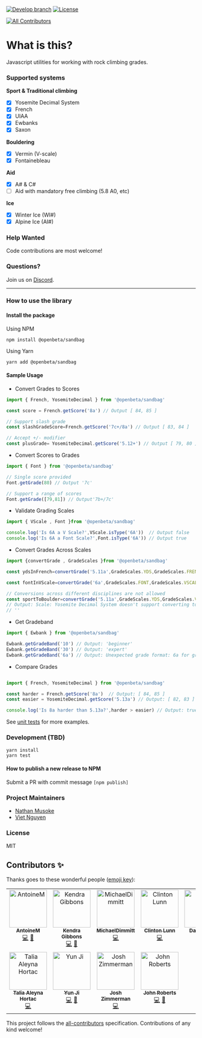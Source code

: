 [![Develop branch](https://github.com/openbeta/climbing-grades/actions/workflows/nodejs.yml/badge.svg?branch=develop)](https://github.com/OpenBeta/climbing-grades/actions/workflows/nodejs.yml?query=develop)  [![License](https://img.shields.io/github/license/openbeta/climbing-grades?style=flat-square)](./LICENSE)
<!-- ALL-CONTRIBUTORS-BADGE:START - Do not remove or modify this section -->
[![All Contributors](https://img.shields.io/badge/all_contributors-11-orange.svg?style=flat-square)](#contributors-)
<!-- ALL-CONTRIBUTORS-BADGE:END -->
# What is this?

Javascript utilities for working with rock climbing grades.

### Supported systems

**Sport & Traditional climbing**
- [x] Yosemite Decimal System
- [x] French
- [x] UIAA
- [x] Ewbanks
- [x] Saxon

**Bouldering**
- [x] Vermin (V-scale)
- [x] Fontainebleau

**Aid**
- [x] A# & C#
- [ ] Aid  with mandatory free climbing (5.8 A0, etc)

**Ice**
- [x] Winter Ice (WI#)
- [x] Alpine Ice (AI#)

### Help Wanted

Code contributions are most welcome!

### Questions?
Join us on [Discord](https://discord.gg/fY9DbRav8h).

---

### How to use the library

#### Install the package

Using NPM

```
npm install @openbeta/sandbag
```
Using Yarn
```
yarn add @openbeta/sandbag
```

#### Sample Usage

- Convert Grades to Scores

```javascript
import { French, YosemiteDecimal } from '@openbeta/sandbag'

const score = French.getScore('8a') // Output [ 84, 85 ]

// Support slash grade
const slashGradeScore=French.getScore('7c+/8a') // Output [ 83, 84 ]

// Accept +/- modifier
const plusGrade= YosemiteDecimal.getScore('5.12+') // Output [ 79, 80 ]
```

- Convert Scores to Grades

```javascript
import { Font } from '@openbeta/sandbag'

// Single score provided
Font.getGrade(80) // Output '7c'

// Support a range of scores 
Font.getGrade([79,81]) // Output'7b+/7c'

```

- Validate Grading Scales
``` javascript
import { VScale , Font }from '@openbeta/sandbag'

console.log('Is 6A a V Scale?',VScale.isType('6A'))  // Output false
console.log('Is 6A a Font Scale?',Font.isType('6A')) // Output true

```

- Convert Grades Across Scales

``` javascript
import {convertGrade , GradeScales }from '@openbeta/sandbag'

const ydsInFrench=convertGrade('5.11a',GradeScales.YDS,GradeScales.FRENCH) // Output '6b+/6c'

const fontInVScale=convertGrade('6a',GradeScales.FONT,GradeScales.VSCALE) //OutPut 'V3'

// Conversions across different disciplines are not allowed
const sportToBoulder=convertGrade('5.11a',GradeScales.YDS,GradeScales.VSCALE)
// Output: Scale: Yosemite Decimal System doesn't support converting to Scale: V Scale
// ''
```

- Get Gradeband

```javascript
import { Ewbank } from '@openbeta/sandbag'

Ewbank.getGradeBand('10') // Output: 'beginner'
Ewbank.getGradeBand('30') // Output: 'expert'
Ewbank.getGradeBand('6a') // Output: Unexpected grade format: 6a for grade scale Ewbank 'unknown'

```
- Compare Grades

```javascript

import { French, YosemiteDecimal } from '@openbeta/sandbag'

const harder = French.getScore('8a')  // Output: [ 84, 85 ]
const easier = YosemiteDecimal.getScore('5.13a') // Output: [ 82, 83 ]

console.log('Is 8a harder than 5.13a?',harder > easier) // Output: true

```



See [unit tests](./src/__tests__) for more examples.

### Development (TBD)

```
yarn install
yarn test
```

#### How to publish a new release to NPM
Submit a PR with commit message `[npm publish]`

### Project Maintainers
- [Nathan Musoke](https://github.com/musoke)
- [Viet Nguyen](https://github.com/vnugent)

### License

MIT

## Contributors ✨

Thanks goes to these wonderful people ([emoji key](https://allcontributors.org/docs/en/emoji-key)):

<!-- ALL-CONTRIBUTORS-LIST:START - Do not remove or modify this section -->
<!-- prettier-ignore-start -->
<!-- markdownlint-disable -->
<table>
  <tbody>
    <tr>
      <td align="center" valign="top" width="14.28%"><a href="https://github.com/AntoineMarnat"><img src="https://avatars.githubusercontent.com/u/28685732?v=4?s=100" width="100px;" alt="AntoineM"/><br /><sub><b>AntoineM</b></sub></a><br /><a href="https://github.com/OpenBeta/sandbag/commits?author=AntoineMarnat" title="Code">💻</a> <a href="#ideas-AntoineMarnat" title="Ideas, Planning, & Feedback">🤔</a></td>
      <td align="center" valign="top" width="14.28%"><a href="https://github.com/gibboj"><img src="https://avatars.githubusercontent.com/u/2992272?v=4?s=100" width="100px;" alt="Kendra Gibbons"/><br /><sub><b>Kendra Gibbons</b></sub></a><br /><a href="https://github.com/OpenBeta/sandbag/commits?author=gibboj" title="Code">💻</a> <a href="#ideas-gibboj" title="Ideas, Planning, & Feedback">🤔</a></td>
      <td align="center" valign="top" width="14.28%"><a href="https://twitter.com/m_dimmitt"><img src="https://avatars.githubusercontent.com/u/11463275?v=4?s=100" width="100px;" alt="MichaelDimmitt"/><br /><sub><b>MichaelDimmitt</b></sub></a><br /><a href="https://github.com/OpenBeta/sandbag/commits?author=MichaelDimmitt" title="Code">💻</a></td>
      <td align="center" valign="top" width="14.28%"><a href="http://clintonlunn.com"><img src="https://avatars.githubusercontent.com/u/24685932?v=4?s=100" width="100px;" alt="Clinton Lunn"/><br /><sub><b>Clinton Lunn</b></sub></a><br /><a href="https://github.com/OpenBeta/sandbag/commits?author=clintonlunn" title="Code">💻</a></td>
      <td align="center" valign="top" width="14.28%"><a href="https://github.com/DarrenZLew"><img src="https://avatars.githubusercontent.com/u/26758226?v=4?s=100" width="100px;" alt="Darren Lew"/><br /><sub><b>Darren Lew</b></sub></a><br /><a href="https://github.com/OpenBeta/sandbag/commits?author=DarrenZLew" title="Code">💻</a> <a href="#ideas-DarrenZLew" title="Ideas, Planning, & Feedback">🤔</a></td>
      <td align="center" valign="top" width="14.28%"><a href="https://github.com/l4u532"><img src="https://avatars.githubusercontent.com/u/88317742?v=4?s=100" width="100px;" alt="Klaus"/><br /><sub><b>Klaus</b></sub></a><br /><a href="https://github.com/OpenBeta/sandbag/commits?author=l4u532" title="Code">💻</a> <a href="#ideas-l4u532" title="Ideas, Planning, & Feedback">🤔</a></td>
      <td align="center" valign="top" width="14.28%"><a href="http://nathan.musoke.ca"><img src="https://avatars.githubusercontent.com/u/16665084?v=4?s=100" width="100px;" alt="Nathan Musoke"/><br /><sub><b>Nathan Musoke</b></sub></a><br /><a href="https://github.com/OpenBeta/sandbag/commits?author=musoke" title="Code">💻</a> <a href="#ideas-musoke" title="Ideas, Planning, & Feedback">🤔</a></td>
    </tr>
    <tr>
      <td align="center" valign="top" width="14.28%"><a href="https://github.com/TaliaMalia"><img src="https://avatars.githubusercontent.com/u/131688085?v=4?s=100" width="100px;" alt="Talia Aleyna Hortac"/><br /><sub><b>Talia Aleyna Hortac</b></sub></a><br /><a href="https://github.com/OpenBeta/sandbag/commits?author=TaliaMalia" title="Code">💻</a></td>
      <td align="center" valign="top" width="14.28%"><a href="https://github.com/actuallyyun"><img src="https://avatars.githubusercontent.com/u/87448230?v=4?s=100" width="100px;" alt="Yun Ji"/><br /><sub><b>Yun Ji</b></sub></a><br /><a href="https://github.com/OpenBeta/sandbag/commits?author=actuallyyun" title="Code">💻</a> <a href="#ideas-actuallyyun" title="Ideas, Planning, & Feedback">🤔</a></td>
      <td align="center" valign="top" width="14.28%"><a href="https://github.com/josh610"><img src="https://avatars.githubusercontent.com/u/72105948?v=4?s=100" width="100px;" alt="Josh Zimmerman"/><br /><sub><b>Josh Zimmerman</b></sub></a><br /><a href="https://github.com/OpenBeta/sandbag/commits?author=josh610" title="Code">💻</a></td>
      <td align="center" valign="top" width="14.28%"><a href="https://johnny.sh/"><img src="https://avatars.githubusercontent.com/u/11850362?v=4?s=100" width="100px;" alt="John Roberts"/><br /><sub><b>John Roberts</b></sub></a><br /><a href="https://github.com/OpenBeta/sandbag/commits?author=johncalvinroberts" title="Code">💻</a> <a href="#ideas-johncalvinroberts" title="Ideas, Planning, & Feedback">🤔</a></td>
    </tr>
  </tbody>
</table>

<!-- markdownlint-restore -->
<!-- prettier-ignore-end -->

<!-- ALL-CONTRIBUTORS-LIST:END -->

This project follows the [all-contributors](https://github.com/all-contributors/all-contributors) specification. Contributions of any kind welcome!
